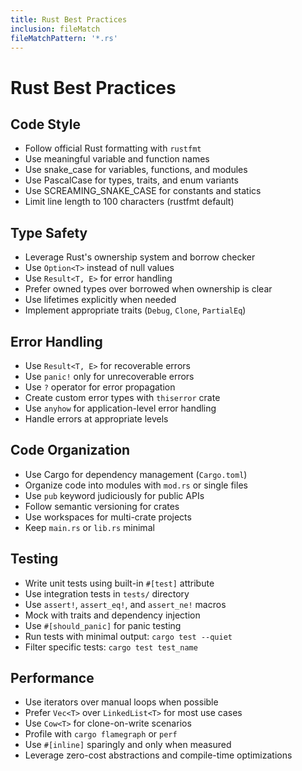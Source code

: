 ```yaml
---
title: Rust Best Practices
inclusion: fileMatch
fileMatchPattern: '*.rs'
---
```


# Rust Best Practices

## Code Style
- Follow official Rust formatting with `rustfmt`
- Use meaningful variable and function names
- Use snake_case for variables, functions, and modules
- Use PascalCase for types, traits, and enum variants
- Use SCREAMING_SNAKE_CASE for constants and statics
- Limit line length to 100 characters (rustfmt default)

## Type Safety
- Leverage Rust's ownership system and borrow checker
- Use `Option<T>` instead of null values
- Use `Result<T, E>` for error handling
- Prefer owned types over borrowed when ownership is clear
- Use lifetimes explicitly when needed
- Implement appropriate traits (`Debug`, `Clone`, `PartialEq`)

## Error Handling
- Use `Result<T, E>` for recoverable errors
- Use `panic!` only for unrecoverable errors
- Use `?` operator for error propagation
- Create custom error types with `thiserror` crate
- Use `anyhow` for application-level error handling
- Handle errors at appropriate levels

## Code Organization
- Use Cargo for dependency management (`Cargo.toml`)
- Organize code into modules with `mod.rs` or single files
- Use `pub` keyword judiciously for public APIs
- Follow semantic versioning for crates
- Use workspaces for multi-crate projects
- Keep `main.rs` or `lib.rs` minimal

## Testing
- Write unit tests using built-in `#[test]` attribute
- Use integration tests in `tests/` directory
- Use `assert!`, `assert_eq!`, and `assert_ne!` macros
- Mock with traits and dependency injection
- Use `#[should_panic]` for panic testing
- Run tests with minimal output: `cargo test --quiet`
- Filter specific tests: `cargo test test_name`

## Performance
- Use iterators over manual loops when possible
- Prefer `Vec<T>` over `LinkedList<T>` for most use cases
- Use `Cow<T>` for clone-on-write scenarios
- Profile with `cargo flamegraph` or `perf`
- Use `#[inline]` sparingly and only when measured
- Leverage zero-cost abstractions and compile-time optimizations
